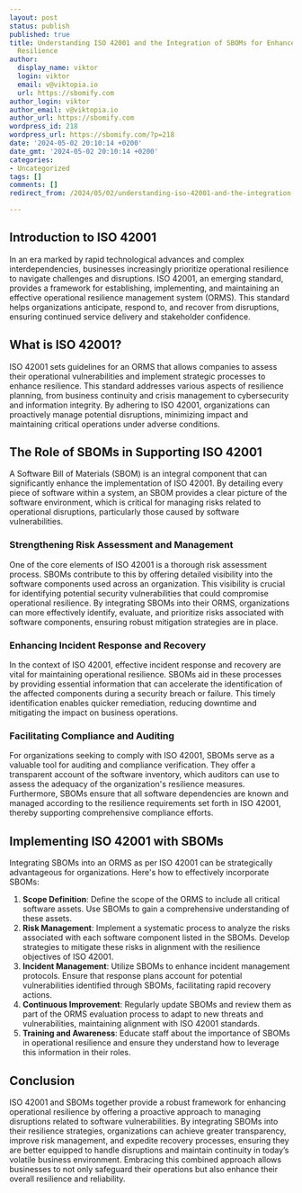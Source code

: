 ```yaml
---
layout: post
status: publish
published: true
title: Understanding ISO 42001 and the Integration of SBOMs for Enhanced Operational
  Resilience
author:
  display_name: viktor
  login: viktor
  email: v@viktopia.io
  url: https://sbomify.com
author_login: viktor
author_email: v@viktopia.io
author_url: https://sbomify.com
wordpress_id: 218
wordpress_url: https://sbomify.com/?p=218
date: '2024-05-02 20:10:14 +0200'
date_gmt: '2024-05-02 20:10:14 +0200'
categories:
- Uncategorized
tags: []
comments: []
redirect_from: /2024/05/02/understanding-iso-42001-and-the-integration-of-sboms-for-enhanced-operational-resilience/

---
```


## Introduction to ISO 42001

In an era marked by rapid technological advances and complex interdependencies, businesses increasingly prioritize operational resilience to navigate challenges and disruptions. ISO 42001, an emerging standard, provides a framework for establishing, implementing, and maintaining an effective operational resilience management system (ORMS). This standard helps organizations anticipate, respond to, and recover from disruptions, ensuring continued service delivery and stakeholder confidence.

## What is ISO 42001?

ISO 42001 sets guidelines for an ORMS that allows companies to assess their operational vulnerabilities and implement strategic processes to enhance resilience. This standard addresses various aspects of resilience planning, from business continuity and crisis management to cybersecurity and information integrity. By adhering to ISO 42001, organizations can proactively manage potential disruptions, minimizing impact and maintaining critical operations under adverse conditions.

## The Role of SBOMs in Supporting ISO 42001

A Software Bill of Materials (SBOM) is an integral component that can significantly enhance the implementation of ISO 42001. By detailing every piece of software within a system, an SBOM provides a clear picture of the software environment, which is critical for managing risks related to operational disruptions, particularly those caused by software vulnerabilities.

### Strengthening Risk Assessment and Management

One of the core elements of ISO 42001 is a thorough risk assessment process. SBOMs contribute to this by offering detailed visibility into the software components used across an organization. This visibility is crucial for identifying potential security vulnerabilities that could compromise operational resilience. By integrating SBOMs into their ORMS, organizations can more effectively identify, evaluate, and prioritize risks associated with software components, ensuring robust mitigation strategies are in place.

### Enhancing Incident Response and Recovery

In the context of ISO 42001, effective incident response and recovery are vital for maintaining operational resilience. SBOMs aid in these processes by providing essential information that can accelerate the identification of the affected components during a security breach or failure. This timely identification enables quicker remediation, reducing downtime and mitigating the impact on business operations.

### Facilitating Compliance and Auditing

For organizations seeking to comply with ISO 42001, SBOMs serve as a valuable tool for auditing and compliance verification. They offer a transparent account of the software inventory, which auditors can use to assess the adequacy of the organization's resilience measures. Furthermore, SBOMs ensure that all software dependencies are known and managed according to the resilience requirements set forth in ISO 42001, thereby supporting comprehensive compliance efforts.

## Implementing ISO 42001 with SBOMs

Integrating SBOMs into an ORMS as per ISO 42001 can be strategically advantageous for organizations. Here's how to effectively incorporate SBOMs:

1. **Scope Definition**: Define the scope of the ORMS to include all critical software assets. Use SBOMs to gain a comprehensive understanding of these assets.
2. **Risk Management**: Implement a systematic process to analyze the risks associated with each software component listed in the SBOMs. Develop strategies to mitigate these risks in alignment with the resilience objectives of ISO 42001.
3. **Incident Management**: Utilize SBOMs to enhance incident management protocols. Ensure that response plans account for potential vulnerabilities identified through SBOMs, facilitating rapid recovery actions.
4. **Continuous Improvement**: Regularly update SBOMs and review them as part of the ORMS evaluation process to adapt to new threats and vulnerabilities, maintaining alignment with ISO 42001 standards.
5. **Training and Awareness**: Educate staff about the importance of SBOMs in operational resilience and ensure they understand how to leverage this information in their roles.

## Conclusion

ISO 42001 and SBOMs together provide a robust framework for enhancing operational resilience by offering a proactive approach to managing disruptions related to software vulnerabilities. By integrating SBOMs into their resilience strategies, organizations can achieve greater transparency, improve risk management, and expedite recovery processes, ensuring they are better equipped to handle disruptions and maintain continuity in today’s volatile business environment. Embracing this combined approach allows businesses to not only safeguard their operations but also enhance their overall resilience and reliability.

